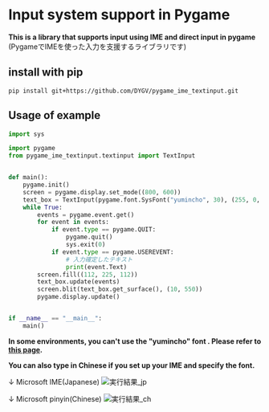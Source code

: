 # Input system support in Pygame

**This is a library that supports input using IME and direct input in pygame**  
(PygameでIMEを使った入力を支援するライブラリです)
## install with pip
```
pip install git+https://github.com/DYGV/pygame_ime_textinput.git
```

## Usage of example
```python
import sys

import pygame
from pygame_ime_textinput.textinput import TextInput


def main():
    pygame.init()
    screen = pygame.display.set_mode((800, 600))
    text_box = TextInput(pygame.font.SysFont("yumincho", 30), (255, 0, 0))
    while True:
        events = pygame.event.get()
        for event in events:
            if event.type == pygame.QUIT:
                pygame.quit()
                sys.exit(0)
            if event.type == pygame.USEREVENT:
                # 入力確定したテキスト
                print(event.Text)
        screen.fill((112, 225, 112))
        text_box.update(events)
        screen.blit(text_box.get_surface(), (10, 550))
        pygame.display.update()


if __name__ == "__main__":
    main()
```
__In some environments, you can't use the "yumincho" font . Please refer to [this page](https://dygv.github.io/blog/post/2021/01/pygame%E3%81%AE%E3%83%86%E3%82%AD%E3%82%B9%E3%83%88%E5%85%A5%E5%8A%9B/#%E3%83%95%E3%82%A9%E3%83%B3%E3%83%88%E3%81%AB%E3%81%A4%E3%81%84%E3%81%A6).__  
  
__You can also type in Chinese if you set up your IME and specify the font.__  
  
↓ Microsoft IME(Japanese)
![実行結果_jp](https://user-images.githubusercontent.com/8480644/117116657-941ea480-adc9-11eb-97fd-90c3400f4bfa.gif)  
  
↓ Microsoft pinyin(Chinese)
![実行結果_ch](https://user-images.githubusercontent.com/8480644/117170882-5c355280-ae05-11eb-84fe-c0d2a2760744.gif)
